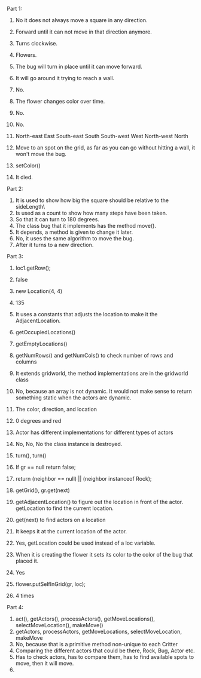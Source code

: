 Part 1:
1. No it does not always move a square in any direction.
2. Forward until it can not move in that direction anymore.
3. Turns clockwise.
4. Flowers.
5. The bug will turn in place until it can move forward.
6. It will go around it trying to reach a wall.
7. No.
8. The flower changes color over time.
9. No.
10. No.

1. North-east
	 East
	 South-east
	 South
	 South-west
	 West
	 North-west
	 North
2. Move to an spot on the grid, as far as you can go without hitting a wall, it won't move the bug.
3. setColor()
4. It died.

Part 2:
1. It is used to show how big the square should be relative to the sideLength\
2. Is used as a count to show how many steps have been taken.
3. So that it can turn to 180 degrees.
4. The class bug that it implements has the method move().
5. It depends, a method is given to change it later.
6. No, it uses the same algorithm to move the bug.
7. After it turns to a new direction.

Part 3:
1. loc1.getRow();
2. false
3. new Location(4, 4)
4. 135
5. It uses a constants that adjusts the location to make it the AdjacentLocation.

1. getOccupiedLocations()
2. getEmptyLocations()
3. getNumRows() and getNumCols() to check number of rows and columns
4. It extends gridworld, the method implementations are in the gridworld class
5. No, because an array is not dynamic. It would not make sense to return something static when the actors are dynamic.

1. The color, direction, and location
2. 0 degrees and red
3. Actor has different implementations for different types of actors
4. No, No, No the class instance is destroyed.
5. turn(), turn()

1. If gr == null return false;
2. return (neighbor == null) || (neighbor instanceof Rock);
3. getGrid(), gr.get(next)
4. getAdjacentLocation() to figure out the location in front of the actor. getLocation to find the current location.
5. get(next) to find actors on a location
6. It keeps it at the current location of the actor.
7. Yes, getLocation could be used instead of a loc variable. 
8. When it is creating the flower it sets its color to the color of the bug that placed it.
9. Yes
10. flower.putSelfInGrid(gr, loc);
11. 4 times

Part 4:
1. act(), getActors(), processActors(), getMoveLocations(), selectMoveLocation(), makeMove()
2. getActors, processActors, getMoveLocations, selectMoveLocation, makeMove
3. No, because that is a primitive method non-unique to each Critter
4. Comparing the different actors that could be there, Rock, Bug, Actor etc.
5. Has to check actors, has to compare them, has to find available spots to move, then it will move.
6. 
